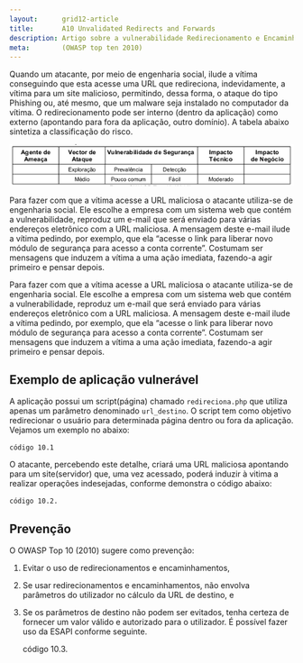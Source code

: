 ```yaml
---
layout:      grid12-article
title:       A10 Unvalidated Redirects and Forwards
description: Artigo sobre a vulnerabilidade Redirecionamento e Encaminhamentos Inválidos, décimo e último item da lista TOP 10 da WOASP
meta:        (OWASP top ten 2010)
---
```


Quando um atacante, por meio de engenharia social, ilude a vítima conseguindo que esta acesse uma URL que redireciona, 
indevidamente, a vítima para um site malicioso, permitindo, dessa forma, o ataque do tipo Phishing ou, até mesmo, que
um malware seja instalado no computador da vítima. O redirecionamento pode ser interno (dentro da aplicação) como
externo (apontando para fora da aplicação, outro domínio). A tabela abaixo sintetiza a classificação do risco.

![Mapeamento de risco Redirecionamento e Encaminhamentos Inválidos](tabela-risco.png "Mapeamento de risco Redirecionamento e Encaminhamentos Inválidos")

Para fazer com que a vítima acesse a URL maliciosa o atacante utiliza-se de engenharia social. Ele escolhe a empresa com
um sistema web que contém a vulnerabilidade, reproduz um e-mail que será enviado para várias endereços eletrônico com a
URL maliciosa. A mensagem deste e-mail ilude a vítima pedindo, por exemplo, que ela “acesse o link para liberar novo 
módulo de segurança para acesso a conta corrente”. Costumam ser mensagens que induzem a vítima a uma ação imediata, 
fazendo-a agir primeiro e pensar depois.

Para fazer com que a vítima acesse a URL maliciosa o atacante utiliza-se de engenharia social. Ele escolhe a empresa com
um sistema web que contém a vulnerabilidade, reproduz um e-mail que será enviado para várias endereços eletrônico com a
URL maliciosa. A mensagem deste e-mail ilude a vítima pedindo, por exemplo, que ela “acesse o link para liberar novo 
módulo de segurança para acesso a conta corrente”. Costumam ser mensagens que induzem a vítima a uma ação imediata, 
fazendo-a agir primeiro e pensar depois.




Exemplo de aplicação vulnerável
---

A aplicação possui um script(página) chamado `redireciona.php` que utiliza apenas um parâmetro denominado `url_destino`.
O script tem como objetivo redirecionar o usuário para determinada página dentro ou fora da aplicação. Vejamos um exemplo
no abaixo:

    código 10.1


O atacante, percebendo este detalhe, criará uma URL maliciosa apontando para um site(servidor) que, uma vez acessado, 
poderá induzir à vitima a realizar operações indesejadas, conforme demonstra o código abaixo:

    código 10.2.



Prevenção
---


O OWASP Top 10 (2010) sugere como prevenção:

1. Evitar o uso de redirecionamentos e encaminhamentos,
2. Se usar redirecionamentos e encaminhamentos, não envolva parâmetros do utilizador no cálculo da URL de destino, e
3. Se os parâmetros de destino não podem ser evitados, tenha certeza de fornecer um valor válido e autorizado para o 
utilizador. É possível fazer uso da ESAPI conforme seguinte.

    código 10.3.
    

